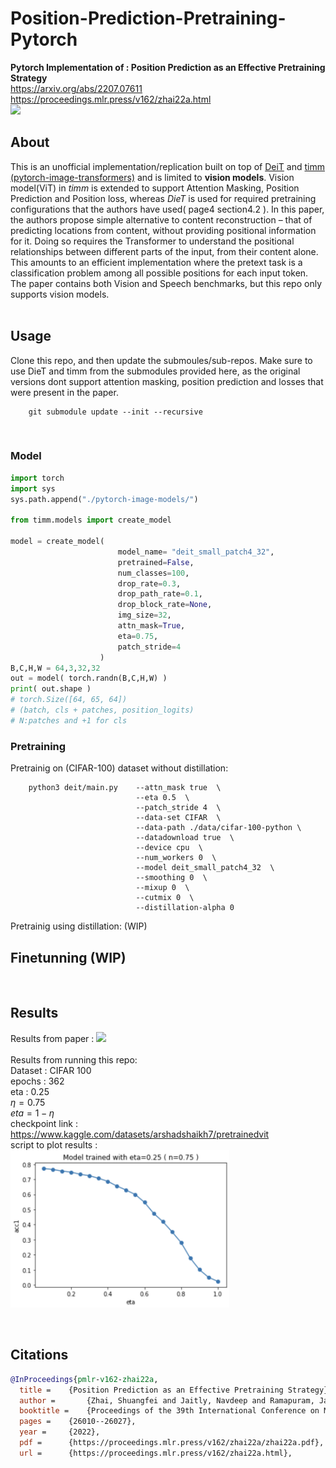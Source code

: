 # Position-Prediction-Pretraining-Pytorch
**Pytorch Implementation of : Position Prediction as an Effective Pretraining Strategy**   
https://arxiv.org/abs/2207.07611   
https://proceedings.mlr.press/v162/zhai22a.html     
<img src="https://github.com/arshadshk/Position-Prediction-Pretraining-MP3/blob/main/images/title.png">
<br>

## About  
This is an unofficial implementation/replication built on top of [DeiT]("https://github.com/facebookresearch/deit") and [timm (pytorch-image-transformers)]("https://github.com/rwightman/pytorch-image-models") and is limited to **vision models**. Vision model(ViT) in *timm* is extended to support Attention Masking, Position Prediction and Position loss, whereas *DieT* is used for required pretraining configurations that the authors have used( page4 section4.2 ).
In this paper, the authors propose simple alternative to content reconstruction – that of predicting locations from content, without providing positional information for it. Doing so requires the Transformer to understand the positional relationships between different parts of the input, from their content alone. This amounts
to an efficient implementation where the pretext task is a classification problem among all possible positions for each input token. The paper contains both Vision and Speech benchmarks, but this repo only supports vision models.  
<br>

## Usage 
Clone this repo, and then update the submoules/sub-repos. Make sure to use DieT and timm from the submodules provided here, as the original versions dont support attention masking, position prediction and losses that were present in the paper.

        git submodule update --init --recursive     
<br>

### Model  
```python
import torch
import sys
sys.path.append("./pytorch-image-models/")

from timm.models import create_model 

model = create_model(   
                        model_name= "deit_small_patch4_32",
                        pretrained=False,
                        num_classes=100,
                        drop_rate=0.3,
                        drop_path_rate=0.1,
                        drop_block_rate=None,
                        img_size=32,
                        attn_mask=True,
                        eta=0.75,       
                        patch_stride=4
                    )
B,C,H,W = 64,3,32,32
out = model( torch.randn(B,C,H,W) )
print( out.shape )
# torch.Size([64, 65, 64]) 
# (batch, cls + patches, position_logits) 
# N:patches and +1 for cls
```
### Pretraining
Pretrainig on (CIFAR-100) dataset without distillation: 

        python3 deit/main.py    --attn_mask true  \
                                --eta 0.5  \
                                --patch_stride 4  \
                                --data-set CIFAR  \
                                --data-path ./data/cifar-100-python \
                                --datadownload true  \
                                --device cpu  \
                                --num_workers 0  \
                                --model deit_small_patch4_32  \
                                --smoothing 0  \
                                --mixup 0  \
                                --cutmix 0  \
                                --distillation-alpha 0  

Pretrainig using distillation: (WIP)
<br>

## Finetunning  (WIP)
<br>

## Results
Results from paper : 
<img src=https://github.com/arshadshk/Position-Prediction-Pretraining-MP3/blob/main/images/results.png>
<br>
<br>
Results from running this repo:  
Dataset : CIFAR 100  
epochs : 362  
eta : 0.25  
$\eta = 0.75$   
$eta = 1 - \eta$  
checkpoint link : https://www.kaggle.com/datasets/arshadshaikh7/pretrainedvit   
script to plot results :     
<img src="https://github.com/arshadshk/Position-Prediction-Pretraining/blob/main/images/Screen%20Shot%202023-01-13%20at%209.29.31%20PM.png" width="350">
  
<br>

## Citations
```bibtex
@InProceedings{pmlr-v162-zhai22a,
  title = 	 {Position Prediction as an Effective Pretraining Strategy},
  author =       {Zhai, Shuangfei and Jaitly, Navdeep and Ramapuram, Jason and Busbridge, Dan and Likhomanenko, Tatiana and Cheng, Joseph Y and Talbott, Walter and Huang, Chen and Goh, Hanlin and Susskind, Joshua M},
  booktitle = 	 {Proceedings of the 39th International Conference on Machine Learning},
  pages = 	 {26010--26027},
  year = 	 {2022},
  pdf = 	 {https://proceedings.mlr.press/v162/zhai22a/zhai22a.pdf},
  url = 	 {https://proceedings.mlr.press/v162/zhai22a.html},
```





